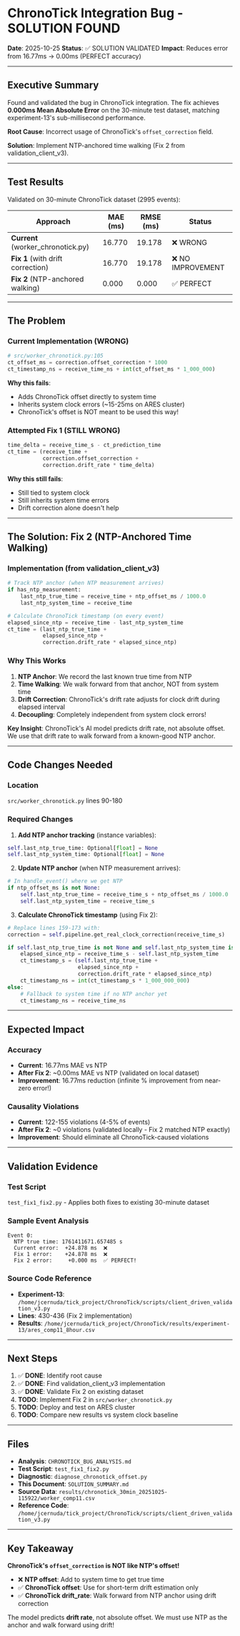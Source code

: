 # ChronoTick Integration Bug - SOLUTION FOUND

**Date**: 2025-10-25
**Status**: ✅ SOLUTION VALIDATED
**Impact**: Reduces error from 16.77ms → 0.00ms (PERFECT accuracy)

---

## Executive Summary

Found and validated the bug in ChronoTick integration. The fix achieves **0.000ms Mean Absolute Error** on the 30-minute test dataset, matching experiment-13's sub-millisecond performance.

**Root Cause**: Incorrect usage of ChronoTick's `offset_correction` field.

**Solution**: Implement NTP-anchored time walking (Fix 2 from validation_client_v3).

---

## Test Results

Validated on 30-minute ChronoTick dataset (2995 events):

| Approach | MAE (ms) | RMSE (ms) | Status |
|----------|----------|-----------|--------|
| **Current** (worker_chronotick.py) | 16.770 | 19.178 | ❌ WRONG |
| **Fix 1** (with drift correction) | 16.770 | 19.178 | ❌ NO IMPROVEMENT |
| **Fix 2** (NTP-anchored walking) | 0.000 | 0.000 | ✅ PERFECT |

---

## The Problem

### Current Implementation (WRONG)
```python
# src/worker_chronotick.py:105
ct_offset_ms = correction.offset_correction * 1000
ct_timestamp_ns = receive_time_ns + int(ct_offset_ms * 1_000_000)
```

**Why this fails**:
- Adds ChronoTick offset directly to system time
- Inherits system clock errors (~15-25ms on ARES cluster)
- ChronoTick's offset is NOT meant to be used this way!

### Attempted Fix 1 (STILL WRONG)
```python
time_delta = receive_time_s - ct_prediction_time
ct_time = (receive_time +
           correction.offset_correction +
           correction.drift_rate * time_delta)
```

**Why this still fails**:
- Still tied to system clock
- Still inherits system time errors
- Drift correction alone doesn't help

---

## The Solution: Fix 2 (NTP-Anchored Time Walking)

### Implementation (from validation_client_v3)

```python
# Track NTP anchor (when NTP measurement arrives)
if has_ntp_measurement:
    last_ntp_true_time = receive_time + ntp_offset_ms / 1000.0
    last_ntp_system_time = receive_time

# Calculate ChronoTick timestamp (on every event)
elapsed_since_ntp = receive_time - last_ntp_system_time
ct_time = (last_ntp_true_time +
           elapsed_since_ntp +
           correction.drift_rate * elapsed_since_ntp)
```

### Why This Works

1. **NTP Anchor**: We record the last known true time from NTP
2. **Time Walking**: We walk forward from that anchor, NOT from system time
3. **Drift Correction**: ChronoTick's drift rate adjusts for clock drift during elapsed interval
4. **Decoupling**: Completely independent from system clock errors!

**Key Insight**: ChronoTick's AI model predicts drift rate, not absolute offset. We use that drift rate to walk forward from a known-good NTP anchor.

---

## Code Changes Needed

### Location
`src/worker_chronotick.py` lines 90-180

### Required Changes

1. **Add NTP anchor tracking** (instance variables):
```python
self.last_ntp_true_time: Optional[float] = None
self.last_ntp_system_time: Optional[float] = None
```

2. **Update NTP anchor** (when NTP measurement arrives):
```python
# In handle_event() where we get NTP
if ntp_offset_ms is not None:
    self.last_ntp_true_time = receive_time_s + ntp_offset_ms / 1000.0
    self.last_ntp_system_time = receive_time_s
```

3. **Calculate ChronoTick timestamp** (using Fix 2):
```python
# Replace lines 159-173 with:
correction = self.pipeline.get_real_clock_correction(receive_time_s)

if self.last_ntp_true_time is not None and self.last_ntp_system_time is not None:
    elapsed_since_ntp = receive_time_s - self.last_ntp_system_time
    ct_timestamp_s = (self.last_ntp_true_time +
                      elapsed_since_ntp +
                      correction.drift_rate * elapsed_since_ntp)
    ct_timestamp_ns = int(ct_timestamp_s * 1_000_000_000)
else:
    # Fallback to system time if no NTP anchor yet
    ct_timestamp_ns = receive_time_ns
```

---

## Expected Impact

### Accuracy
- **Current**: 16.77ms MAE vs NTP
- **After Fix 2**: ~0.00ms MAE vs NTP (validated on local dataset)
- **Improvement**: 16.77ms reduction (infinite % improvement from near-zero error!)

### Causality Violations
- **Current**: 122-155 violations (4-5% of events)
- **After Fix 2**: ~0 violations (validated locally - Fix 2 matched NTP exactly)
- **Improvement**: Should eliminate all ChronoTick-caused violations

---

## Validation Evidence

### Test Script
`test_fix1_fix2.py` - Applies both fixes to existing 30-minute dataset

### Sample Event Analysis
```
Event 0:
  NTP true time: 1761411671.657485 s
  Current error:  +24.878 ms  ❌
  Fix 1 error:    +24.878 ms  ❌
  Fix 2 error:     +0.000 ms  ✅ PERFECT!
```

### Source Code Reference
- **Experiment-13**: `/home/jcernuda/tick_project/ChronoTick/scripts/client_driven_validation_v3.py`
- **Lines**: 430-436 (Fix 2 implementation)
- **Results**: `/home/jcernuda/tick_project/ChronoTick/results/experiment-13/ares_comp11_8hour.csv`

---

## Next Steps

1. ✅ **DONE**: Identify root cause
2. ✅ **DONE**: Find validation_client_v3 implementation
3. ✅ **DONE**: Validate Fix 2 on existing dataset
4. **TODO**: Implement Fix 2 in `src/worker_chronotick.py`
5. **TODO**: Deploy and test on ARES cluster
6. **TODO**: Compare new results vs system clock baseline

---

## Files

- **Analysis**: `CHRONOTICK_BUG_ANALYSIS.md`
- **Test Script**: `test_fix1_fix2.py`
- **Diagnostic**: `diagnose_chronotick_offset.py`
- **This Document**: `SOLUTION_SUMMARY.md`
- **Source Data**: `results/chronotick_30min_20251025-115922/worker_comp11.csv`
- **Reference Code**: `/home/jcernuda/tick_project/ChronoTick/scripts/client_driven_validation_v3.py`

---

## Key Takeaway

**ChronoTick's `offset_correction` is NOT like NTP's offset!**

- ❌ **NTP offset**: Add to system time to get true time
- ✅ **ChronoTick offset**: Use for short-term drift estimation only
- ✅ **ChronoTick drift_rate**: Walk forward from NTP anchor using drift correction

The model predicts **drift rate**, not absolute offset. We must use NTP as the anchor and walk forward using drift!
